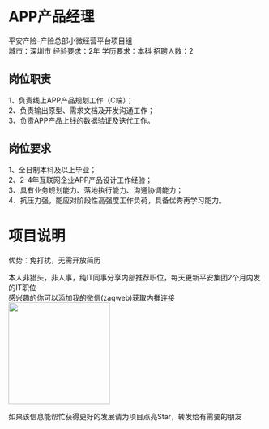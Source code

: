 # APP产品经理
平安产险-产险总部小微经营平台项目组  
城市：深圳市 经验要求：2年 学历要求：本科  招聘人数：2

## 岗位职责
1、负责线上APP产品规划工作（C端）；   
2、负责输出原型、需求文档及开发沟通工作；   
3、负责APP产品上线的数据验证及迭代工作。

## 岗位要求
1、全日制本科及以上毕业；   
2、2-4年互联网企业APP产品设计工作经验；   
3、具有业务规划能力、落地执行能力、沟通协调能力；   
4、抗压力强，能应对阶段性高强度工作负荷，具备优秀再学习能力。

# 项目说明

优势：免打扰，无需开放简历

本人非猎头，非人事，纯IT同事分享内部推荐职位，每天更新平安集团2个月内发的IT职位  
感兴趣的你可以添加我的微信(zaqweb)获取内推连接  
<img src="https://github.com/zaqweb/PA-IT-JOBS/blob/master/WechatICode.jpeg"  height="200" width="200">

如果该信息能帮忙获得更好的发展请为项目点亮Star，转发给有需要的朋友




